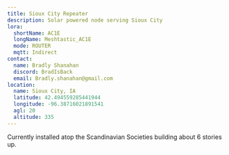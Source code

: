 ```yaml
---
title: Sioux City Repeater
description: Solar powered node serving Sioux City
lora:
  shortName: AC1E
  longName: Meshtastic_AC1E
  mode: ROUTER
  mqtt: Indirect
contact:
  name: Bradly Shanahan
  discord: BradIsBack
  email: Bradly.shanahan@gmail.com
location:
  name: Sioux City, IA
  latitude: 42.494559285441944
  longitude: -96.38716021891541
  agl: 20
  altitude: 335
---
```


Currently installed atop the Scandinavian Societies building about 6 stories up.
